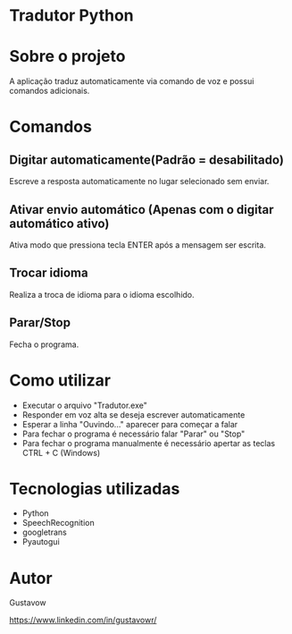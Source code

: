 # Tradutor Python

# Sobre o projeto

A aplicação traduz automaticamente via comando de voz e possui comandos adicionais.

# Comandos
## Digitar automaticamente(Padrão = desabilitado)
Escreve a resposta automaticamente no lugar selecionado sem enviar.
## Ativar envio automático (Apenas com o digitar automático ativo)
Ativa modo que pressiona tecla ENTER após a mensagem ser escrita.
## Trocar idioma
Realiza a troca de idioma para o idioma escolhido.
## Parar/Stop
Fecha o programa.

# Como utilizar
- Executar o arquivo "Tradutor.exe"
- Responder em voz alta se deseja escrever automaticamente
- Esperar a linha "Ouvindo..." aparecer para começar a falar
- Para fechar o programa é necessário falar "Parar" ou "Stop"
- Para fechar o programa manualmente é necessário apertar as teclas CTRL + C (Windows)

# Tecnologias utilizadas
- Python
- SpeechRecognition
- googletrans
- Pyautogui

# Autor

Gustavow

https://www.linkedin.com/in/gustavowr/
